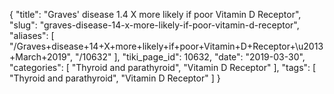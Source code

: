 {
    "title": "Graves' disease 1.4 X more likely if poor Vitamin D Receptor",
    "slug": "graves-disease-14-x-more-likely-if-poor-vitamin-d-receptor",
    "aliases": [
        "/Graves+disease+14+X+more+likely+if+poor+Vitamin+D+Receptor+\u2013+March+2019",
        "/10632"
    ],
    "tiki_page_id": 10632,
    "date": "2019-03-30",
    "categories": [
        "Thyroid and parathyroid",
        "Vitamin D Receptor"
    ],
    "tags": [
        "Thyroid and parathyroid",
        "Vitamin D Receptor"
    ]
}
